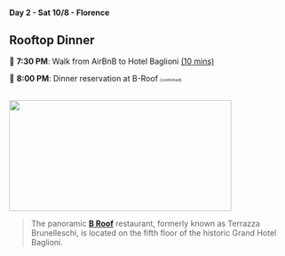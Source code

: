 #### Day 2 - Sat 10/8 - Florence
## **Rooftop Dinner** 

🚶 **7:30 PM**: Walk from AirBnB to Hotel Baglioni [(10 mins)](https://goo.gl/maps/PVvVbmdQXy8PC2y66)

🍴 **8:00 PM**: Dinner reservation at B-Roof <span style="font-size:50%">(confirmed)</span> 

<br>

<img src="/florence-b-roof.jpg" height="200" width="400" style="margin:auto"/>

<br>

>The panoramic [**B Roof**](https://www.b-roof.it/en) restaurant, formerly known as Terrazza Brunelleschi, is located on the fifth floor of the historic Grand Hotel Baglioni.

